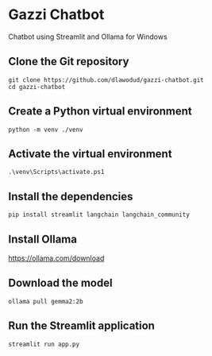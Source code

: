 # Gazzi Chatbot

Chatbot using Streamlit and Ollama for Windows

## Clone the Git repository
```
git clone https://github.com/dlawodud/gazzi-chatbot.git
cd gazzi-chatbot
```

## Create a Python virtual environment
```
python -m venv ./venv
```

## Activate the virtual environment
```
.\venv\Scripts\activate.ps1
```

## Install the dependencies
```
pip install streamlit langchain langchain_community
```

## Install Ollama

https://ollama.com/download

## Download the model
```
ollama pull gemma2:2b
```

## Run the Streamlit application
```
streamlit run app.py
```
